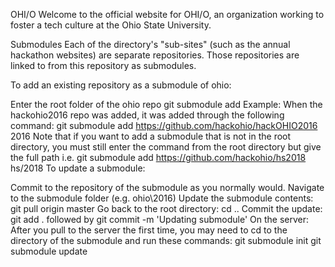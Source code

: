 OHI/O
Welcome to the official website for OHI/O, an organization working to foster a tech culture at the Ohio State University.

Submodules
Each of the directory's "sub-sites" (such as the annual hackathon websites) are separate repositories. Those repositories are linked to from this repository as submodules.

To add an existing repository as a submodule of ohio:

Enter the root folder of the ohio repo
git submodule add <repository URL> <name of location>
Example: When the hackohio2016 repo was added, it was added through the following command: git submodule add https://github.com/hackohio/hackOHIO2016 2016
Note that if you want to add a submodule that is not in the root directory, you must still enter the command from the root directory but give the full path i.e. git submodule add https://github.com/hackohio/hs2018 hs/2018
To update a submodule:

Commit to the repository of the submodule as you normally would.
Navigate to the submodule folder (e.g. ohio\2016)
Update the submodule contents: git pull origin master
Go back to the root directory: cd ..
Commit the update: git add . followed by git commit -m 'Updating submodule'
On the server: After you pull to the server the first time, you may need to cd to the directory of the submodule and run these commands: git submodule init git submodule update
